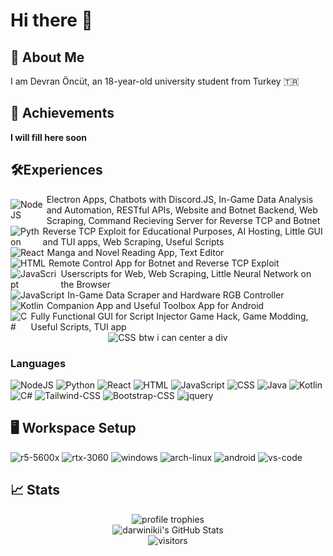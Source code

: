 # Hi there 👋

## 🚀 About Me
I am Devran Öncüt, an 18-year-old university student from Turkey 🇹🇷
## 🏅 Achievements
**I will fill here soon**
## 🛠️Experiences

<div style="display:flex; align-items:center;">
    <img src="https://img.shields.io/badge/-NodeJS-339933?style=flat-square&logo=node.js&logoColor=white" alt="NodeJS"/>
    <span style="margin-left: 5px;">Electron Apps, Chatbots with Discord.JS, In-Game Data Analysis and Automation, RESTful APIs, Website and Botnet Backend, Web Scraping, Command Recieving Server for Reverse TCP and Botnet</span>
</div>

<div style="display:flex; align-items:center;">
    <img src="https://img.shields.io/badge/python-3670A0?style=flat-square&logo=python&logoColor=ffdd54" alt="Python"/>
    <span style="margin-left: 5px;">Reverse TCP Exploit for Educational Purposes, AI Hosting, Little GUI and TUI apps, Web Scraping, Useful Scripts</span>
</div>

<div style="display:flex; align-items:center;">
    <img src="https://img.shields.io/badge/React-61DAFB?style=flat-square&logo=react&logoColor=black" alt="React"/>
    <span style="margin-left: 5px;">Manga and Novel Reading App, Text Editor</span>
</div>

<div style="display:flex; align-items:center;">
    <img src="https://img.shields.io/badge/HTML-e34c26?style=flat-square&logo=html5&logoColor=white" alt="HTML"/>
    <span style="margin-left: 5px;">Remote Control App for Botnet and Reverse TCP Exploit</span>
</div>

<div style="display:flex; align-items:center;">
    <img src="https://img.shields.io/badge/javascript-%23323330.svg?style=flat-square&logo=javascript&logoColor=%23F7DF1E" alt="JavaScript"/>
    <span style="margin-left: 5px;">Userscripts for Web, Web Scraping, Little Neural Network on the Browser</span>
</div>

<div style="display:flex; align-items:center;">
    <img src="https://img.shields.io/badge/Java-ED8B00?style=flat-square&logo=openjdk&logoColor=white" alt="JavaScript"/>
    <span style="margin-left: 5px;">In-Game Data Scraper and Hardware RGB Controller</span>
</div>

<div style="display:flex; align-items:center;">
    <img src="https://img.shields.io/badge/Kotlin-7F52FF?&style=flat-square&logo=kotlin&logoColor=white" alt="Kotlin"/>
    <span style="margin-left: 5px;">Companion App and Useful Toolbox App for Android</span>
</div>

<div style="display:flex; align-items:center;">
    <img src="https://img.shields.io/badge/c%23-%23239120.svg?style=flat-square&logo=c-sharp&logoColor=white" alt="C#"/>
    <span style="margin-left: 5px;">Fully Functional GUI for Script Injector Game Hack, Game Modding, Useful Scripts, TUI app</span>
</div>

<div align="center" style="display:flex; align-items:center; justify-content: center">
    <img src="https://img.shields.io/badge/CSS-563d7c?&style=flat-square&logo=css3&logoColor=white" alt="CSS"/>
    <span style="margin-left: 5px;">btw i can center a div</span>
</div>


### Languages
![NodeJS](https://img.shields.io/badge/node.js-6DA55F?style=for-the-badge&logo=node.js&logoColor=white)
![Python](https://img.shields.io/badge/python-3670A0?style=for-the-badge&logo=python&logoColor=ffdd54)
![React](https://img.shields.io/badge/React-61DAFB?style=for-the-badge&logo=react&logoColor=black)
![HTML](https://img.shields.io/badge/HTML-e34c26?style=for-the-badge&logo=html5&logoColor=white)
![JavaScript](https://img.shields.io/badge/javascript-%23323330.svg?style=for-the-badge&logo=javascript&logoColor=%23F7DF1E)
![CSS](https://img.shields.io/badge/CSS-563d7c?&style=for-the-badge&logo=css3&logoColor=white)
![Java](https://img.shields.io/badge/Java-ED8B00?style=for-the-badge&logo=openjdk&logoColor=white)
![Kotlin](https://img.shields.io/badge/Kotlin-7F52FF?&style=for-the-badge&logo=kotlin&logoColor=white)
![C#](https://img.shields.io/badge/c%23-%23239120.svg?style=for-the-badge&logo=c-sharp&logoColor=white)
![Tailwind-CSS](https://img.shields.io/badge/Tailwind_CSS-06B6D4?style=for-the-badge&logo=tailwind-css&logoColor=white)
![Bootstrap-CSS](https://img.shields.io/badge/Bootstrap-7952B3?style=for-the-badge&logo=bootstrap&logoColor=white)
![jquery](https://img.shields.io/badge/jQuery-0769AD?style=for-the-badge&logo=jquery&logoColor=white)
## 🖥️ Workspace Setup
![r5-5600x](https://img.shields.io/badge/Ryzen-5_5600x-0071C5?style=for-the-badge&logo=amd&logoColor=white)
![rtx-3060](https://img.shields.io/badge/NVIDIA-RTX_3060-76B900?style=for-the-badge&logo=nvidia&logoColor=white)
![windows](https://img.shields.io/badge/Windows_11-0078D6?style=for-the-badge&logo=windows&logoColor=white)
![arch-linux](https://img.shields.io/badge/Arch_Linux-1793D1?style=for-the-badge&logo=arch-linux&logoColor=white)
![android](https://img.shields.io/badge/Android-34A853?style=for-the-badge&logo=android&logoColor=white)
![vs-code](https://img.shields.io/badge/VS_Code-007ACC?style=for-the-badge&logo=Visual-Studio-Code&logoColor=white)

## 📈 Stats

<div align="center">
    <img src="https://github-profile-trophy.vercel.app/?username=darwinikii&row=1&column=6&margin-h=8&theme=darkhub&count_private=true&margin-w=15&no-frame=true" alt="profile trophies" />
    <br>
    <img src="https://github-readme-stats.vercel.app/api?username=darwinikii&show_icons=true&hide_border=true" alt="darwinikii's GitHub Stats">
    <br>
    <img src="https://visitor-badge.laobi.icu/badge?page_id=darwinikii.darwinikii" alt="visitors">
</div>
